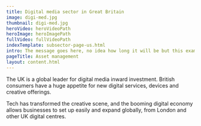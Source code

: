 ```yaml
---
title: Digital media sector in Great Britain
image: digi-med.jpg
thumbnail: digi-med.jpg
heroVideo: heroVideoPath
heroImage: heroImagePath
fullVideo: fullVideoPath
indexTemplate: subsector-page-us.html
intro: The message goes here, no idea how long it will be but this example copy is 18 words.
pageTitle: Asset management
layout: content.html
---
```


The UK is a global leader for digital media inward investment. British consumers have a huge appetite for new digital services, devices and creative offerings.

Tech has transformed the creative scene, and the booming digital economy allows businesses to set up easily and expand globally, from London and other UK digital centres.